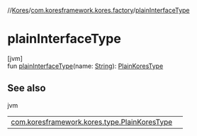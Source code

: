 //[Kores](../../index.md)/[com.koresframework.kores.factory](index.md)/[plainInterfaceType](plain-interface-type.md)

# plainInterfaceType

[jvm]\
fun [plainInterfaceType](plain-interface-type.md)(name: [String](https://kotlinlang.org/api/latest/jvm/stdlib/kotlin/-string/index.html)): [PlainKoresType](../com.koresframework.kores.type/-plain-kores-type/index.md)

## See also

jvm

| | |
|---|---|
| [com.koresframework.kores.type.PlainKoresType](../com.koresframework.kores.type/-plain-kores-type/index.md) |  |
